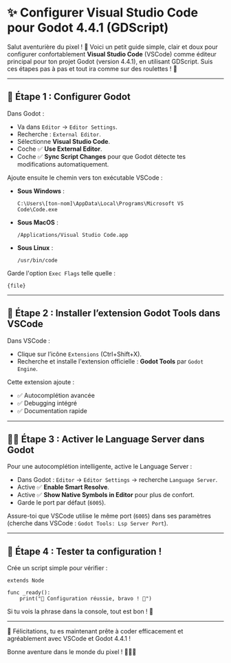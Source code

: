 
# ✨ Configurer Visual Studio Code pour Godot 4.4.1 (GDScript)

Salut aventurière du pixel ! 🌟 Voici un petit guide simple, clair et doux pour configurer confortablement **Visual Studio Code** (VSCode) comme éditeur principal pour ton projet Godot (version 4.4.1), en utilisant GDScript. Suis ces étapes pas à pas et tout ira comme sur des roulettes ! 🚀

---

## 📌 Étape 1 : Configurer Godot

Dans Godot :

- Va dans `Editor` → `Editor Settings`.
- Recherche : `External Editor`.
- Sélectionne **Visual Studio Code**.
- Coche ✅ **Use External Editor**.
- Coche ✅ **Sync Script Changes** pour que Godot détecte tes modifications automatiquement.

Ajoute ensuite le chemin vers ton exécutable VSCode :

- **Sous Windows** :
  ```
  C:\Users\[ton-nom]\AppData\Local\Programs\Microsoft VS Code\Code.exe
  ```
- **Sous MacOS** :
  ```
  /Applications/Visual Studio Code.app
  ```
- **Sous Linux** :
  ```
  /usr/bin/code
  ```

Garde l'option `Exec Flags` telle quelle :
```
{file}
```

---

## 🔧 Étape 2 : Installer l’extension Godot Tools dans VSCode

Dans VSCode :
- Clique sur l’icône `Extensions` (Ctrl+Shift+X).
- Recherche et installe l'extension officielle :
  **Godot Tools** par `Godot Engine`.

Cette extension ajoute :
- ✅ Autocomplétion avancée
- ✅ Debugging intégré
- ✅ Documentation rapide

---

## 🧙‍♀️ Étape 3 : Activer le Language Server dans Godot

Pour une autocomplétion intelligente, active le Language Server :

- Dans Godot : `Editor` → `Editor Settings` → recherche `Language Server`.
- Active ✅ **Enable Smart Resolve**.
- Active ✅ **Show Native Symbols in Editor** pour plus de confort.
- Garde le port par défaut (`6005`).

Assure-toi que VSCode utilise le même port (`6005`) dans ses paramètres (cherche dans VSCode : `Godot Tools: Lsp Server Port`).

---

## 🚀 Étape 4 : Tester ta configuration !

Crée un script simple pour vérifier :

```gdscript
extends Node

func _ready():
    print("🌟 Configuration réussie, bravo ! 🌟")
```

Si tu vois la phrase dans la console, tout est bon ! 🥳

---

🎉 Félicitations, tu es maintenant prête à coder efficacement et agréablement avec VSCode et Godot 4.4.1 ! 

Bonne aventure dans le monde du pixel ! 🌸🐱‍👤
